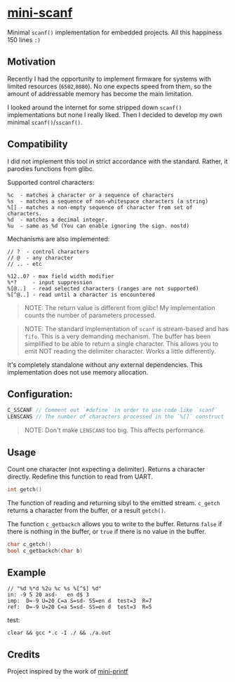 # [mini-scanf](https://github.com/MuratovAS/mini-scanf)

Minimal `scanf()` implementation for embedded projects. All this happiness 150 lines `:)`

## Motivation
Recently I had the opportunity to implement firmware for systems with limited resources (`6502`,`8080`). No one expects speed from them, so the amount of addressable memory has become the main limitation.

I looked around the internet for some stripped down `scanf()` implementations but none I really liked. Then I decided to develop my own minimal `scanf()`/`sscanf()`.

## Compatibility

I did not implement this tool in strict accordance with the standard. Rather, it parodies functions from glibc.

Supported control characters:
```text
%c  - matches a character or a sequence of characters
%s  - matches a sequence of non-whitespace characters (a string) 
%[] - matches a non-empty sequence of character from set of characters. 
%d  - matches a decimal integer. 
%u  - same as %d (You can enable ignoring the sign. nostd)
```

Mechanisms are also implemented:
```text
// ?  - control characters
// @  - any character
// .. - etc

%12..0? - max field width modifier
%*?     - input suppression
%[@..]  - read selected characters (ranges are not supported)
%[^@..] - read until a character is encountered
```

> NOTE: The return value is different from glibc! My implementation counts the number of parameters processed.

> NOTE: The standard implementation of `scanf` is stream-based and has `fifo`. This is a very demanding mechanism. The buffer has been simplified to be able to return a single character. This allows you to emit NOT reading the delimiter character. Works a little differently.

It's completely standalone without any external dependencies. This implementation does not use memory allocation.

## Configuration:
```c
C_SSCANF // Comment out `#define` in order to use code like `scanf`
LENSCANS // The number of characters processed in the `%[]` construct
```
> NOTE: Don't make `LENSCANS` too big. This affects performance.

## Usage

Count one character (not expecting a delimiter). Returns a character directly. Redefine this function to read from UART.
```c
int getch()
```

The function of reading and returning sibyl to the emitted stream. `c_getch` returns a character from the buffer, or a result `getch()`. 

The function `c_getbackch` allows you to write to the buffer. Returns `false` if there is nothing in the buffer, or `true` if there is no value in the buffer.
```c
char c_getch()
bool c_getbackch(char b)
```

## Example
```text
// "%d %*d %2u %c %s %[^$] %d"
in: -9 5 20 asd-   en d$ 3
imp:  D=-9 U=20 C=a S=sd- SS=en d  test=3  R=7
ref:  D=-9 U=20 C=a S=sd- SS=en d  test=3  R=5
```

test:
```text
clear && gcc *.c -I ./ && ./a.out
```
## Credits

Project inspired by the work of [mini-printf](https://github.com/mludvig/mini-printf)